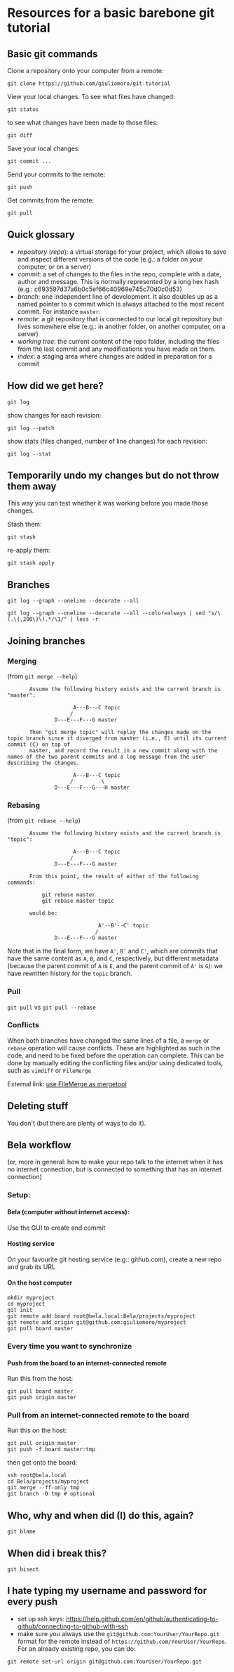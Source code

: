 # Resources for a basic barebone git tutorial

## Basic git commands

Clone a repository onto your computer from a remote:
```
git clone https://github.com/giuliomoro/git-tutorial
```

View your local changes. To see what files have changed:
```
git status
```
to see what changes have been made to those files:
```
git diff
```

Save your local changes:
```
git commit ...
```

Send your commits to the remote:
```
git push
```

Get commits from the remote:
```
git pull
```

## Quick glossary

- _repository_ (_repo_): a virtual storage for your project, which allows to save and inspect different versions of the code (e.g.: a folder on your computer, or on a server)
- _commit_: a set of changes to the files in the repo, complete with a date, author and message. This is normally represented by a long hex hash (e.g.: c693597d37a6b0c5ef66c40969e745c70d0c0d53)
- _branch_: one independent line of development. It also doubles up as a named pointer to a commit which is always attached to the most recent commit. For instance `master`.
- _remote_: a git repository that is connected to our local git repository but lives somewhere else (e.g.: in another folder, on another computer, on a server)
- _working tree_: the current content of the repo folder, including the files from the last commit and any modifications you have made on them.
- _index_: a staging area where changes are added in preparation for a commit

## How did we get here?

```
git log
```

show changes for each revision:
```
git log --patch
```

show stats (files changed, number of line changes) for each revision:

```
git log --stat
```

## Temporarily undo my changes but do not throw them away

This way you can test whether it was working before you made those changes.

Stash them:
```
git stash
```
re-apply them:
```
git stash apply
```

## Branches

```
git log --graph --oneline --decorate --all
```

```
git log --graph --oneline --decorate --all --color=always | sed "s/\(.\{,200\}\).*/\1/" | less -r
```

## Joining branches

### Merging

(from `git merge --help`)

```
       Assume the following history exists and the current branch is "master":

                     A---B---C topic
                    /
               D---E---F---G master

       Then "git merge topic" will replay the changes made on the topic branch since it diverged from master (i.e., E) until its current commit (C) on top of
       master, and record the result in a new commit along with the names of the two parent commits and a log message from the user describing the changes.

                     A---B---C topic
                    /         \
               D---E---F---G---H master
```

### Rebasing

(from `git rebase --help`)

```
       Assume the following history exists and the current branch is "topic":

                     A---B---C topic
                    /
               D---E---F---G master

       From this point, the result of either of the following commands:

           git rebase master
           git rebase master topic

       would be:

                             A'--B'--C' topic
                            /
               D---E---F---G master
```

Note that in the final form, we have `A'`, `B'` and `C'`, which are commits that have the same content as `A`, `B`, and `C`, respectively, but different metadata (because the parent commit of `A` is `E`, and the parent commit of `A'` is `G`): we have rewritten history for the `topic` branch.

### Pull

`git pull` vs `git pull --rebase`

### Conflicts

When both branches have changed the same lines of a file, a `merge` or `rebase` operation will cause conflicts. These are highlighted as such in the code, and need to be fixed before the operation can complete. This can be done by manually editing the conflicting files and/or using dedicated tools, such as `vimdiff` or `FileMerge`

External link: [use FileMerge as mergetool](https://gist.github.com/bkeating/329690)

## Deleting stuff

You don't (but there are plenty of ways to do it).

## Bela workflow
(or, more in general: how to make your repo talk to the internet when it has no internet connection, but is connected to something that has an internet connection)

### Setup:

#### Bela (computer without internet access):

Use the GUI to create and commit

#### Hosting service

On your favourite git hosting service (e.g.: github.com), create a new repo and grab its URL

#### On the host computer

```
mkdir myproject
cd myproject
git init
git remote add board root@bela.local:Bela/projects/myproject
git remote add origin git@github.com:giuliomoro/myproject
git pull board master
```

### Every time you want to synchronize

#### Push from the board to an internet-connected remote

Run this from the host:
```
git pull board master
git push origin master
```

### Pull from an internet-connected remote to the board

Run this on the host:
```
git pull origin master
git push -f board master:tmp
```
then get onto the board:
```
ssh root@bela.local
cd Bela/projects/myproject
git merge --ff-only tmp
git branch -D tmp # optional
```

## Who, why and when did (I) do this, again?

```
git blame
```

## When did i break this?

```
git bisect
```

## I hate typing my username and password for every push

- set up ssh keys: https://help.github.com/en/github/authenticating-to-github/connecting-to-github-with-ssh
- make sure you always use the `git@github.com:YourUser/YourRepo.git` format for the remote instead of `https://github.com/YourUser/YourRepo`. For an already existing repo, you can do:

```
git remote set-url origin git@github.com:YourUser/YourRepo.git
```
